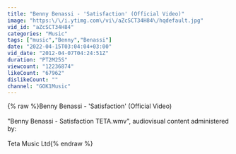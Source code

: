 ```yaml
---
title: "Benny Benassi - 'Satisfaction' (Official Video)"
image: "https:\/\/i.ytimg.com\/vi\/aZcSCT34H84\/hqdefault.jpg"
vid_id: "aZcSCT34H84"
categories: "Music"
tags: ["music","Benny","Benassi"]
date: "2022-04-15T03:04:04+03:00"
vid_date: "2012-04-07T04:24:51Z"
duration: "PT2M25S"
viewcount: "12236874"
likeCount: "67962"
dislikeCount: ""
channel: "GOK1Music"
---
```

{% raw %}Benny Benassi - 'Satisfaction' (Official Video)<br /><br />&quot;Benny Benassi - Satisfaction TETA.wmv&quot;, audiovisual content administered by:<br /><br />Teta Music Ltd{% endraw %}
